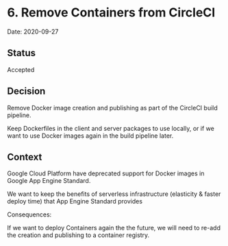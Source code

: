 # 6. Remove Containers from CircleCI

Date: 2020-09-27

## Status

Accepted

## Decision

Remove Docker image creation and publishing as part of the CircleCI build
pipeline.

Keep Dockerfiles in the client and server packages to use locally, or if we
want to use Docker images again in the build pipeline later.

## Context

Google Cloud Platform have deprecated support for Docker images in Google App
Engine Standard.

We want to keep the benefits of serverless infrastructure (elasticity & faster
deploy time) that App Engine Standard provides

Consequences:

If we want to deploy Containers again the the future, we will need to re-add
the creation and publishing to a container registry.
